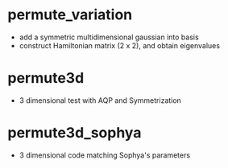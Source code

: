 # permute_variation 
  - add a symmetric multidimensional gaussian into basis 
  - construct Hamiltonian matrix (2 x 2), and obtain eigenvalues 

# permute3d
  - 3 dimensional test with AQP and Symmetrization 

# permute3d_sophya
 - 3 dimensional code matching Sophya's parameters  

